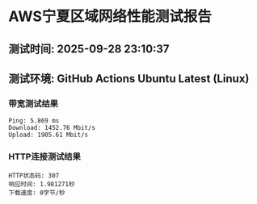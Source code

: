 # AWS宁夏区域网络性能测试报告
## 测试时间: 2025-09-28 23:10:37
## 测试环境: GitHub Actions Ubuntu Latest (Linux)

### 带宽测试结果
```
Ping: 5.869 ms
Download: 1452.76 Mbit/s
Upload: 1905.61 Mbit/s
```

### HTTP连接测试结果
```
HTTP状态码: 307
响应时间: 1.981271秒
下载速度: 0字节/秒
```

